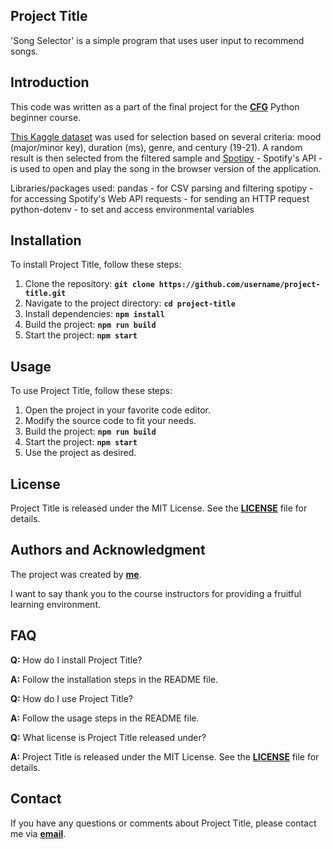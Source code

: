 ## **Project Title**

'Song Selector' is a simple program that uses user input to recommend songs. 

## **Introduction**

This code was written as a part of the final project for the **[CFG]([https://github.com/username](https://codefirstgirls.com/))** Python beginner course.

[This Kaggle dataset](https://www.kaggle.com/datasets/thebumpkin/10400-classic-hits-10-genres-1923-to-2023) was used for selection based on several criteria: mood (major/minor key), duration (ms), genre, and century (19-21). A random result is then selected from the filtered sample and [Spotipy](https://spotipy.readthedocs.io/en/latest/) - Spotify's API - is used to open and play the song in the browser version of the application.

Libraries/packages used:
  pandas - for CSV parsing and filtering
  spotipy - for accessing Spotify's Web API
  requests - for sending an HTTP request
  python-dotenv - to set and access environmental variables

## **Installation**

To install Project Title, follow these steps:

1. Clone the repository: **`git clone https://github.com/username/project-title.git`**
2. Navigate to the project directory: **`cd project-title`**
3. Install dependencies: **`npm install`**
4. Build the project: **`npm run build`**
5. Start the project: **`npm start`**

## **Usage**

To use Project Title, follow these steps:

1. Open the project in your favorite code editor.
2. Modify the source code to fit your needs.
3. Build the project: **`npm run build`**
4. Start the project: **`npm start`**
5. Use the project as desired.

## **License**

Project Title is released under the MIT License. See the **[LICENSE](https://www.blackbox.ai/share/LICENSE)** file for details.

## **Authors and Acknowledgment**

The project was created by **[me](https://github.com/username)**.

I want to say thank you to the course instructors for providing a fruitful learning environment.

## **FAQ**

**Q:** How do I install Project Title?

**A:** Follow the installation steps in the README file.

**Q:** How do I use Project Title?

**A:** Follow the usage steps in the README file.

**Q:** What license is Project Title released under?

**A:** Project Title is released under the MIT License. See the **[LICENSE](https://www.blackbox.ai/share/LICENSE)** file for details.

## **Contact**

If you have any questions or comments about Project Title, please contact me via **[email](yanachagalyan@gmail.com)**.
